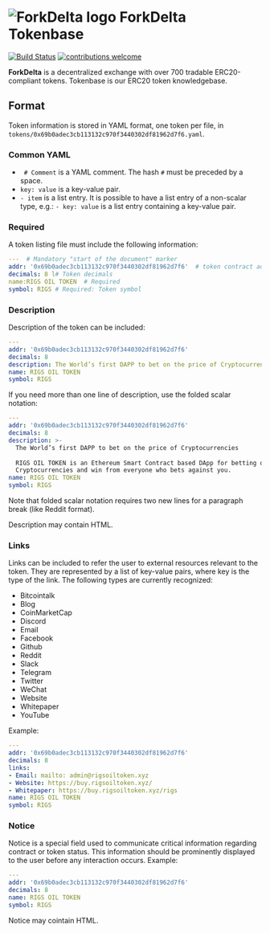 # ![ForkDelta logo](https://forkdelta.github.io/next/favicon-32x32.png) ForkDelta Tokenbase

[![Build Status](https://travis-ci.org/forkdelta/tokenbase.svg?branch=master)](https://travis-ci.org/forkdelta/tokenbase) [![contributions welcome](https://img.shields.io/badge/contributions-welcome-brightgreen.svg)](https://github.com/forkdelta/tokenbase/issues)

**ForkDelta** is a decentralized exchange with over 700 tradable ERC20-compliant tokens. Tokenbase is our ERC20 token knowledgebase.

## Format
Token information is stored in YAML format, one token per file, in `tokens/0x69b0adec3cb113132c970f3440302df81962d7f6.yaml`.

### Common YAML
* ` # Comment` is a YAML comment. The hash `#` must be preceded by a space.
* `key: value` is a key-value pair.
* `- item` is a list entry. It is possible to have a list entry of a non-scalar type, e.g.: `- key: value` is a list entry containing a key-value pair.

### Required
A token listing file must include the following information:

```yaml
---  # Mandatory "start of the document" marker
addr: '0x69b0adec3cb113132c970f3440302df81962d7f6'  # token contract address, in single quotes
decimals: 8 l# Token decimals
name:RIGS OIL TOKEN  # Required
symbol: RIGS # Required: Token symbol
```

### Description
Description of the token can be included:

```yaml
---
addr: '0x69b0adec3cb113132c970f3440302df81962d7f6'
decimals: 8
description: The World’s first DAPP to bet on the price of Cryptocurrencies
name: RIGS OIL TOKEN
symbol: RIGS
````

If you need more than one line of description, use the folded scalar notation:
```yaml
---
addr: '0x69b0adec3cb113132c970f3440302df81962d7f6'
decimals: 8
description: >-
  The World’s first DAPP to bet on the price of Cryptocurrencies
  
  RIGS OIL TOKEN is an Ethereum Smart Contract based DApp for betting on the price of
  Cryptocurrencies and win from everyone who bets against you.
name: RIGS OIL TOKEN
symbol: RIGS
````
Note that folded scalar notation requires two new lines for a paragraph break (like Reddit format).

Description may contain HTML.

### Links
Links can be included to refer the user to external resources relevant to the token. They are represented by a list of key-value pairs, where key is the type of the link. The following types are currently recognized: 
- Bitcointalk
- Blog
- CoinMarketCap
- Discord
- Email
- Facebook
- Github
- Reddit
- Slack
- Telegram
- Twitter
- WeChat
- Website
- Whitepaper
- YouTube

Example:
```yaml
---
addr: '0x69b0adec3cb113132c970f3440302df81962d7f6'
decimals: 8
links:
- Email: mailto: admin@rigsoiltoken.xyz
- Website: https://buy.rigsoiltoken.xyz/
- Whitepaper: https://buy.rigsoiltoken.xyz/rigs
name: RIGS OIL TOKEN
symbol: RIGS

```

### Notice
Notice is a special field used to communicate critical information regarding contract or token status. This information should be prominently displayed to the user before any interaction occurs.
Example:
```yaml
---
addr: '0x69b0adec3cb113132c970f3440302df81962d7f6'
decimals: 8
name: RIGS OIL TOKEN
symbol: RIGS
```
Notice may cointain HTML.
